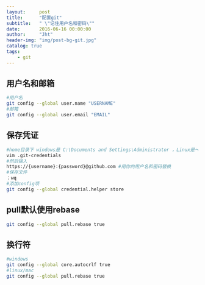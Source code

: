 ```yaml
---
layout:     post
title:      "配置git"
subtitle:   " \"记住用户名和密码\""
date:       2016-06-16 00:00:00
author:     "Jht"
header-img: "img/post-bg-git.jpg"
catalog: true
tags:
    - git
---
```


##  用户名和邮箱

```bash
#用户名
git config --global user.name "USERNAME"
#邮箱
git config --global user.email "EMAIL"
```


## 保存凭证

```bash
#home目录下 windows是 C:\Documents and Settings\Administrator ，Linux是～/
vim .git-credentials
#然后输入
https://{username}:{password}@github.com #用你的用户名和密码替换
#保存文件
：wq
#添加config项
git config --global credential.helper store
```

## pull默认使用rebase

```bash
git config --global pull.rebase true
```


## 换行符

```bash
#windows
git config --global core.autocrlf true
#linux/mac
git config --global pull.rebase true
```